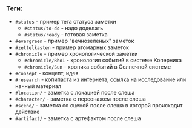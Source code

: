 ### Теги:
- `#status` - пример тега статуса заметки
	- `#status/to-do` - надо доделать
	- `#status/ready` - готовая заметка
- `#evergreen` - пример "вечнозеленых" заметок
- `#zettelkasten` - пример атомарных заметок
- `#chronicle` - пример хронологической заметки
	- `#chronicle/Rho1` - хронология событий в системе Коперника
	- `#chronicle/Sun` - хроника событий в Солнечной системе
- `#consept` - концепт, идея
- `#research` - копипаста из интернета, ссылка на исследование или начный материал
- `#location/` - заметка с локацией после слеша
- `#character/` - заметка с персонажем после слеша
- `#scene/` - заметка со сценой после слеша в которой происходит действие
- `#artifact/` - заметка с артефактом после слеша